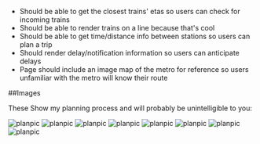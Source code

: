 *  Should be able to get the closest trains' etas so users can check for incoming trains
*  Should be able to render trains on a line because that's cool
*  Should be able to get time/distance info between stations so users can plan a trip
*  Should render delay/notification information so users can anticipate delays
*  Page should include an image map of the metro for reference so users unfamiliar with the metro will know their route

##Images

These Show my planning process and will probably be unintelligible to you:

![planpic](solowt.githup.io/assets/plan-pics/1.jpg)
![planpic](solowt.githup.io/assets/plan-pics/2.jpg)
![planpic](solowt.githup.io/assets/plan-pics/3.jpg)
![planpic](solowt.githup.io/assets/plan-pics/4.jpg)
![planpic](solowt.githup.io/assets/plan-pics/5.jpg)
![planpic](solowt.githup.io/assets/plan-pics/6.jpg)
![planpic](solowt.githup.io/assets/plan-pics/7.jpg)
![planpic](solowt.githup.io/assets/plan-pics/8.jpg)
